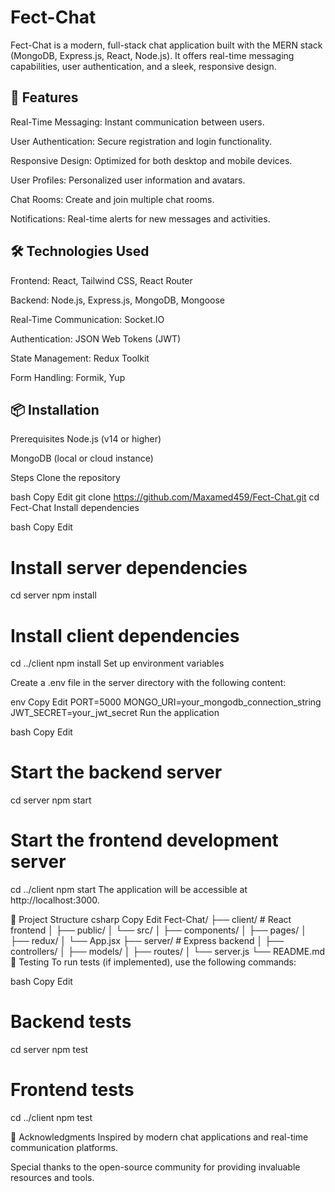 # Fect-Chat

Fect-Chat is a modern, full-stack chat application built with the MERN stack (MongoDB, Express.js, React, Node.js). It offers real-time messaging capabilities, user authentication, and a sleek, responsive design.

## 🚀 Features

Real-Time Messaging: Instant communication between users.

User Authentication: Secure registration and login functionality.

Responsive Design: Optimized for both desktop and mobile devices.

User Profiles: Personalized user information and avatars.

Chat Rooms: Create and join multiple chat rooms.

Notifications: Real-time alerts for new messages and activities.

## 🛠️ Technologies Used

Frontend: React, Tailwind CSS, React Router

Backend: Node.js, Express.js, MongoDB, Mongoose

Real-Time Communication: Socket.IO

Authentication: JSON Web Tokens (JWT)

State Management: Redux Toolkit

Form Handling: Formik, Yup

## 📦 Installation

Prerequisites
Node.js (v14 or higher)

MongoDB (local or cloud instance)

Steps
Clone the repository

bash
Copy
Edit
git clone https://github.com/Maxamed459/Fect-Chat.git
cd Fect-Chat
Install dependencies

bash
Copy
Edit

# Install server dependencies

cd server
npm install

# Install client dependencies

cd ../client
npm install
Set up environment variables

Create a .env file in the server directory with the following content:

env
Copy
Edit
PORT=5000
MONGO_URI=your_mongodb_connection_string
JWT_SECRET=your_jwt_secret
Run the application

bash
Copy
Edit

# Start the backend server

cd server
npm start

# Start the frontend development server

cd ../client
npm start
The application will be accessible at http://localhost:3000.

📁 Project Structure
csharp
Copy
Edit
Fect-Chat/
├── client/ # React frontend
│ ├── public/
│ └── src/
│ ├── components/
│ ├── pages/
│ ├── redux/
│ └── App.jsx
├── server/ # Express backend
│ ├── controllers/
│ ├── models/
│ ├── routes/
│ └── server.js
└── README.md
🧪 Testing
To run tests (if implemented), use the following commands:

bash
Copy
Edit

# Backend tests

cd server
npm test

# Frontend tests

cd ../client
npm test

🙌 Acknowledgments
Inspired by modern chat applications and real-time communication platforms.

Special thanks to the open-source community for providing invaluable resources and tools.
